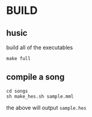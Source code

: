 # BUILD
## husic
build all of the executables
```
make full
```

## compile a song
```
cd songs
sh make_hes.sh sample.mml
```
the above will output `sample.hes`
